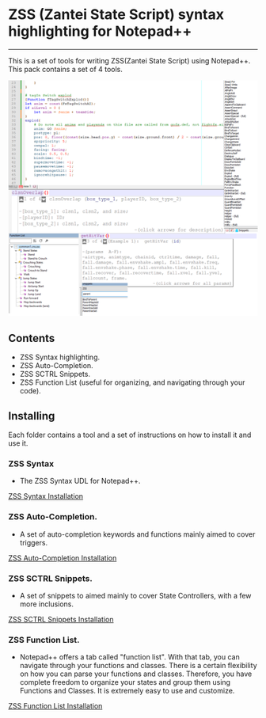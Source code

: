 # ZSS (Zantei State Script) syntax highlighting for Notepad++
***
This is a set of tools for writing ZSS(Zantei State Script) using Notepad++. This pack contains a set of 4 tools.

![An example Screenshot](example_screenshot.png)

## Contents
* ZSS Syntax highlighting.
* ZSS Auto-Completion.
* ZSS SCTRL Snippets.
* ZSS Function List (useful for organizing, and navigating through your code).

## Installing
Each folder contains a tool and a set of instructions on how to install it and use it.


### ZSS Syntax
* The ZSS Syntax UDL for Notepad++.

[ZSS Syntax Installation](ZSS%20Syntax/instructions.md)

### ZSS Auto-Completion.
* A set of auto-completion keywords and functions mainly aimed to cover triggers.

[ZSS Auto-Completion Installation](Auto%20Completion/instructions.md)

### ZSS SCTRL Snippets.
* A set of snippets to aimed mainly to cover State Controllers, with a few more inclusions.

[ZSS SCTRL Snippets Installation](Snippets/instructions.md)

### ZSS Function List.
* Notepad++ offers a tab called "function list". With that tab, you can navigate through your functions and classes.
There is a certain flexibility on how you can parse your functions and classes.
Therefore, you have complete freedom to organize your states and group them using Functions and Classes.
It is extremely easy to use and customize.

[ZSS Function List Installation](Function%20List/instructions.md)


